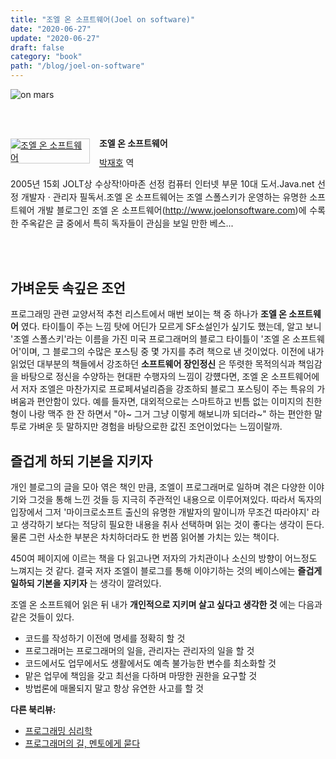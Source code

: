 ```yaml
---
title: "조엘 온 소프트웨어(Joel on software)"
date: "2020-06-27"
update: "2020-06-27"
draft: false
category: "book"
path: "/blog/joel-on-software"
---
```


![on mars](https://images.unsplash.com/photo-1571769267292-e24dfadebbdc?ixlib=rb-1.2.1&ixid=eyJhcHBfaWQiOjEyMDd9&auto=format&fit=crop&w=1067&q=80)

<br /><br /><div style="clear:left;text-align:left;"><div style="float:left;margin:0 15px 5px 0;"><a href="http://www.yes24.com/Product/Goods/1469763" style="display:inline-block;overflow:hidden;border:solid 1px #ccc;" target="_blank"><img style="margin:-1px;vertical-align:top;" src="http://image.yes24.com/goods/1469763/M" border="0" alt="조엘 온 소프트웨어 "></a></div><div><p style="line-height:1.2em;font-size:14px;font-weight:bold;">조엘 온 소프트웨어 </p><p style="margin-top:5px;line-height:1.2em;"><a href="http://www.yes24.com/SearchCorner/Result?domain=ALL&author_yn=Y&query=&auth_no=233699" target="_blank">박재호</a> 역</p><p style="margin-top:14px;line-height:1.5em;text-align:justify;">2005년 15회 JOLT상 수상작!아마존 선정 컴퓨터 인터넷 부문 10대 도서.Java.net 선정 개발자 &#183; 관리자 필독서.조엘 온 소프트웨어는 조엘 스폴스키가 운영하는 유명한 소프트웨어 개발 블로그인 조엘 온 소프트웨어(http://www.joelonsoftware.com)에 수록한 주옥같은 글 중에서 특히 독자들이 관심을 보일 만한 베스...</p></div></div><br /><br />

## 가벼운듯 속깊은 조언

프로그래밍 관련 교양서적 추천 리스트에서 매번 보이는 책 중 하나가 **조엘 온 소프트웨어** 였다.
타이틀이 주는 느낌 탓에 어딘가 모르게 SF소설인가 싶기도 했는데, 알고 보니 '조엘 스폴스키'라는 이름을 가진 미국 프로그래머의 블로그 타이틀이 '조엘 온 소프트웨어'이며, 그 블로그의 수많은 포스팅 중 몇 가지를 추려 책으로 낸 것이었다.
이전에 내가 읽었던 대부분의 책들에서 강조하던 **소프트웨어 장인정신** 은 뚜렷한 목적의식과 책임감을 바탕으로 정신을 수양하는 현대판 수행자의 느낌이 강헀다면, 조엘 온 소프트웨어에서 저자 조엘은 마찬가지로 프로페셔널리즘을 강조하되 블로그 포스팅이 주는 특유의 가벼움과 편안함이 있다. 예를 들자면, 대외적으로는 스마트하고 빈틈 없는 이미지의 친한 형이 나랑 맥주 한 잔 하면서 "아~ 그거 그냥 이렇게 해보니까 되더라~" 하는 편안한 말투로 가벼운 듯 말하지만 경험을 바탕으로한 값진 조언이었다는 느낌이랄까.

## 즐겁게 하되 기본을 지키자

개인 블로그의 글을 모아 엮은 책인 만큼, 조엘이 프로그래머로 일하며 겪은 다양한 이야기와 그것을 통해 느낀 것들 등 지극히 주관적인 내용으로 이루어져있다. 따라서 독자의 입장에서 그저 '마이크로소프트 출신의 유명한 개발자의 말이니까 무조건 따라야지' 라고 생각하기 보다는 적당히 필요한 내용을 취사 선택하며 읽는 것이 좋다는 생각이 든다. 물론 그런 사소한 부분은 차치하더라도 한 번쯤 읽어볼 가치는 있는 책이다.

450여 페이지에 이르는 책을 다 읽고나면 저자의 가치관이나 소신의 방향이 어느정도 느껴지는 것 같다. 결국 저자 조엘이 블로그를 통해 이야기하는 것의 베이스에는 **즐겁게 일하되 기본을 지키자** 는 생각이 깔려있다.

조엘 온 소프트웨어 읽은 뒤 내가 **개인적으로 지키며 살고 싶다고 생각한 것** 에는 다음과 같은 것들이 있다.

- 코드를 작성하기 이전에 명세를 정확히 할 것
- 프로그래머는 프로그래머의 일을, 관리자는 관리자의 일을 할 것
- 코드에서도 업무에서도 생활에서도 예측 불가능한 변수를 최소화할 것
- 맡은 업무에 책임을 갖고 최선을 다하며 마땅한 권한을 요구할 것
- 방법론에 매몰되지 말고 항상 유연한 사고를 할 것

**다른 북리뷰:**

- [프로그래밍 심리학](https://intzzzero.netlify.app/phychology-of-programming)
- [프로그래머의 길, 멘토에게 묻다](https://intzzzero.netlify.app/apprenticeship-patterns)
